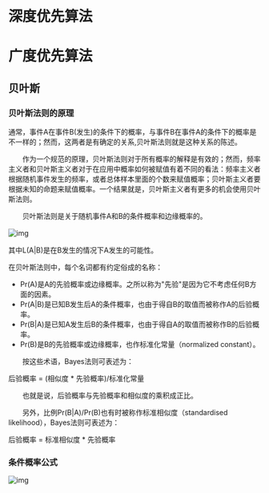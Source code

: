 # 深度优先算法

# 广度优先算法


## 贝叶斯

### 贝叶斯法则的原理

通常，事件A在事件B(发生)的条件下的概率，与事件B在事件A的条件下的概率是不一样的；然而，这两者是有确定的关系,贝叶斯法则就是这种关系的陈述。

　　作为一个规范的原理，贝叶斯法则对于所有概率的解释是有效的；然而，频率主义者和贝叶斯主义者对于在应用中概率如何被赋值有着不同的看法：频率主义者根据随机事件发生的频率，或者总体样本里面的个数来赋值概率；贝叶斯主义者要根据未知的命题来赋值概率。一个结果就是，贝叶斯主义者有更多的机会使用贝叶斯法则。

　　贝叶斯法则是关于随机事件A和B的条件概率和边缘概率的。


![img](../../img/算法/%E8%B4%9D%E5%8F%B6%E6%96%AF%E7%9A%84%E5%85%AC%E5%BC%8F.jpg?raw=true)
　　

其中L(A|B)是在B发生的情况下A发生的可能性。

在贝叶斯法则中，每个名词都有约定俗成的名称：

- Pr(A)是A的先验概率或边缘概率。之所以称为"先验"是因为它不考虑任何B方面的因素。
- Pr(A|B)是已知B发生后A的条件概率，也由于得自B的取值而被称作A的后验概率。
- Pr(B|A)是已知A发生后B的条件概率，也由于得自A的取值而被称作B的后验概率。
- Pr(B)是B的先验概率或边缘概率，也作标准化常量（normalized constant）。

　　按这些术语，Bayes法则可表述为：

后验概率 = (相似度 * 先验概率)/标准化常量


　　也就是说，后验概率与先验概率和相似度的乘积成正比。

　　另外，比例Pr(B|A)/Pr(B)也有时被称作标准相似度（standardised likelihood），Bayes法则可表述为：

后验概率 = 标准相似度 * 先验概率


### 条件概率公式

![img](../../img/算法/%E6%9D%A1%E4%BB%B6%E6%A6%82%E7%8E%87%E5%85%AC%E5%BC%8F.png?raw=true)
